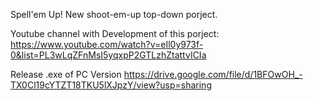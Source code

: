 Spell'em Up!
New shoot-em-up top-down porject.

Youtube channel with Development of this porject:
https://www.youtube.com/watch?v=eIl0y973f-0&list=PL3wLqZFnMsI5yqxpP2GTLzhZtattvICIa

Release .exe of PC Version
https://drive.google.com/file/d/1BFOwOH_-TX0Cl19cYTZT18TKU5lXJpzY/view?usp=sharing
